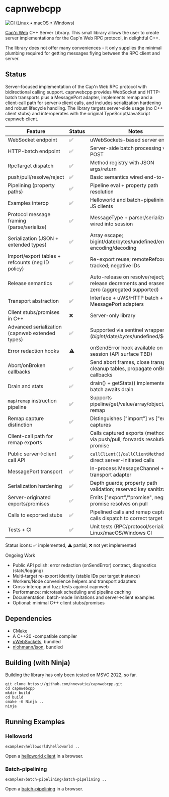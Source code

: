 # capnwebcpp
[![CI (Linux • macOS • Windows)](https://img.shields.io/github/actions/workflow/status/nnevatie/capnwebcpp/ci.yml?branch=main&label=CI%20(Linux%20%E2%80%A2%20macOS%20%E2%80%A2%20Windows)&logo=github)](https://github.com/nnevatie/capnwebcpp/actions/workflows/ci.yml)

[Cap'n Web](https://github.com/cloudflare/capnweb) C++ Server Library. This small library allows the user to create server implementations for the Cap'n Web RPC protocol, in delightful C++.

The library does not offer many conveniences - it only supplies the minimal plumbing required for getting messages flying between the RPC client and server.

## Status

Server-focused implementation of the Cap'n Web RPC protocol with bidirectional calling support. capnwebcpp provides WebSocket and HTTP-batch transports plus a MessagePort adapter, implements remap and a client-call path for server→client calls, and includes serialization hardening and robust lifecycle handling. The library targets server-side usage (no C++ client stubs) and interoperates with the original TypeScript/JavaScript capnweb client.

| Feature | Status | Notes |
| --- | --- | --- |
| WebSocket endpoint | ✅ | uWebSockets-based server endpoint |
| HTTP-batch endpoint | ✅ | Server-side batch processing via POST |
| RpcTarget dispatch | ✅ | Method registry with JSON args/return |
| push/pull/resolve/reject | ✅ | Basic semantics wired end-to-end |
| Pipelining (property paths) | ✅ | Pipeline eval + property path resolution |
| Examples interop | ✅ | Helloworld and batch-pipelining with JS clients |
| Protocol message framing (parse/serialize) | ✅ | MessageType + parser/serializer wired into session |
| Serialization (JSON + extended types) | ✅ | Array escape; bigint/date/bytes/undefined/error encoding/decoding |
| Import/export tables + refcounts (neg ID policy) | ✅ | Re-export reuse; remoteRefcount tracked; negative IDs |
| Release semantics | ✅ | Auto-release on resolve/reject; export release decrements and erases at zero (aggregated supported) |
| Transport abstraction | ✅ | Interface + uWS/HTTP batch + MessagePort adapters |
| Client stubs/promises in C++ | ❌ | Server-only library |
| Advanced serialization (capnweb extended types) | ✅ | Supported via sentinel wrappers ($bigint/$date/$bytes/$undefined/$error) |
| Error redaction hooks | ⚠️ | onSendError hook available on session (API surface TBD) |
| Abort/onBroken callbacks | ✅ | Send abort frames, close transport, cleanup tables, propagate onBroken callbacks |
| Drain and stats | ✅ | drain() + getStats() implemented; batch awaits drain |
| `map`/`remap` instruction pipeline | ✅ | Supports pipeline/get/value/array/object/nested remap |
| Remap capture distinction | ✅ | Distinguishes ["import"] vs ["export"] captures |
| Client-call path for remap exports | ✅ | Calls captured exports (method/get) via push/pull; forwards resolution to promise |
| Public server→client call API | ✅ | `callClient()`/`callClientMethod()` for direct server-initiated calls |
| MessagePort transport | ✅ | In-process MessageChannel + transport adapter |
| Serialization hardening | ✅ | Depth guards; property path validation; reserved key sanitization |
| Server-originated exports/promises | ✅ | Emits ["export"/"promise", negId]; promise resolves on pull |
| Calls to exported stubs | ✅ | Pipelined calls and remap captured calls dispatch to correct target |
| Tests + CI | ✅ | Unit tests (RPC/protocol/serialize) and Linux/macOS/Windows CI |

Status icons: ✅ implemented, ⚠️ partial, ❌ not yet implemented

Ongoing Work
- Public API polish: error redaction (onSendError) contract, diagnostics (stats/logging)
- Multi-target re-export identity (stable IDs per target instance)
- Workers/Node convenience helpers and transport adapters
- Cross-interop and fuzz tests against capnweb
- Performance: microtask scheduling and pipeline caching
- Documentation: batch-mode limitations and server→client examples
- Optional: minimal C++ client stubs/promises

## Dependencies

* CMake
* A C++20 -compatible compiler
* [uWebSockets](https://github.com/uNetworking/uWebSockets), bundled
* [nlohmann/json](https://github.com/nlohmann/json), bundled

## Building (with Ninja)

Building the library has only been tested on MSVC 2022, so far.

```
git clone https://github.com/nnevatie/capnwebcpp.git
cd capnwebcpp
mkdir build
cd build
cmake -G Ninja ..
ninja
```

## Running Examples

### Helloworld
```
examples\helloworld\helloworld ..
```
Open a [helloworld client](http://localhost:8000/static/examples/helloworld/index.html) in a browser.

### Batch-pipelining
```
examples\batch-pipelining\batch-pipelining ..
```
Open a [batch-pipelining](http://localhost:8000/static/examples/batch-pipelining/index.html) in a browser.

